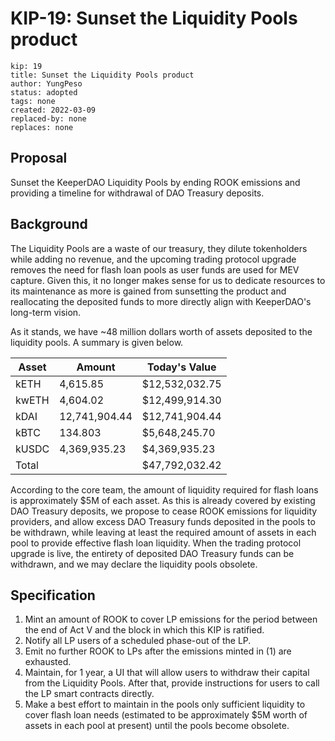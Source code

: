# KIP-19: Sunset the Liquidity Pools product

```
kip: 19
title: Sunset the Liquidity Pools product
author: YungPeso
status: adopted
tags: none
created: 2022-03-09
replaced-by: none
replaces: none
```

## Proposal 
Sunset the KeeperDAO Liquidity Pools by ending ROOK emissions and providing a timeline for withdrawal of DAO Treasury deposits.

## Background 
The Liquidity Pools are a waste of our treasury, they dilute tokenholders while adding no revenue, and the upcoming trading protocol upgrade removes the need for flash loan pools as user funds are used for MEV capture. Given this, it no longer makes sense for us to dedicate resources to its maintenance as more is gained from sunsetting the product and reallocating the deposited funds to more directly align with KeeperDAO's long-term vision.

As it stands, we have ~48 million dollars worth of assets deposited to the liquidity pools. A summary is given below.

Asset | Amount | Today's Value
----- | ------ | -------------
kETH  | 4,615.85 | $12,532,032.75
kwETH | 4,604.02 | $12,499,914.30
kDAI | 12,741,904.44 | $12,741,904.44
kBTC | 134.803 | $5,648,245.70
kUSDC | 4,369,935.23 | $4,369,935.23
Total |           | $47,792,032.42

According to the core team, the amount of liquidity required for flash loans is approximately $5M of each asset. As this is already covered by existing DAO Treasury deposits, we propose to cease ROOK emissions for liquidity providers, and allow excess DAO Treasury funds deposited in the pools to be withdrawn, while leaving at least the required amount of assets in each pool to provide effective flash loan liquidity. When the trading protocol upgrade is live, the entirety of deposited DAO Treasury funds can be withdrawn, and we may declare the liquidity pools obsolete.

## Specification 
1. Mint an amount of ROOK to cover LP emissions for the period between the end of Act V and the block in which this KIP is ratified.
2. Notify all LP users of a scheduled phase-out of the LP.
3. Emit no further ROOK to LPs after the emissions minted in (1) are exhausted.
4. Maintain, for 1 year, a UI that will allow users to withdraw their capital from the Liquidity Pools. After that, provide instructions for users to call the LP smart contracts directly.
5. Make a best effort to maintain in the pools only sufficient liquidity to cover flash loan needs (estimated to be approximately $5M worth of assets in each pool at present) until the pools become obsolete.
